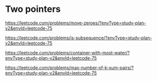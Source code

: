 # Two pointers

<https://leetcode.com/problems/move-zeroes/?envType=study-plan-v2&envId=leetcode-75>

<https://leetcode.com/problems/is-subsequence/?envType=study-plan-v2&envId=leetcode-75>

<https://leetcode.com/problems/container-with-most-water/?envType=study-plan-v2&envId=leetcode-75>

<https://leetcode.com/problems/max-number-of-k-sum-pairs/?envType=study-plan-v2&envId=leetcode-75>
